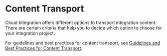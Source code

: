 <!-- loiocb7d2f17c0cd4d72938c042c31b7efda -->

# Content Transport

Cloud Integration offers different options to transport integration content. There are certain criteria that help you to decide which option to choose for your integration project.

For guidelines and best practices for content transport, see [Guidelines and Best Practices for Content Transport](guidelines-and-best-practices-for-content-transport-8a8aa38.md).

